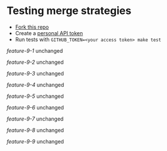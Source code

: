 # Testing merge strategies

- [Fork this repo](https://github.com/robyoung/test#fork-destination-box)
- Create a [personal API token](https://github.com/settings/tokens)
- Run tests with `GITHUB_TOKEN=<your access token> make test`

*feature-9-1* unchanged

*feature-9-2* unchanged

*feature-9-3* unchanged

*feature-9-4* unchanged

*feature-9-5* unchanged

*feature-9-6* unchanged

*feature-9-7* unchanged

*feature-9-8* unchanged

*feature-9-9* unchanged

